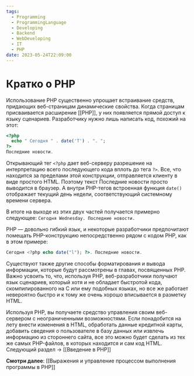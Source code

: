 ```yaml
---
tags:
  - Programming
  - ProgrammingLanguage
  - Developing
  - Backend
  - WebDeveloping
  - IT
  - PHP
date: 2023-05-24T22:09:00
---
```

# Кратко о PHP

Использование PHP существенно упрощает встраивание средств, придающих веб-страницам динамические свойства. Когда страницам присваивается расширение [[PHP]], у них появляется прямой доступ к языку сценариев. Разработчику нужно лишь написать код, похожий на этот:

```PHP
<?php
  echo " Сегодня " . date('T') . ". ";
?>
Последние новости.
```

Открывающий тег `<?php` дает веб-серверу разрешение на интерпретацию всего последующего кода вплоть до тега `?>`. Все, что находится за пределами этой конструкции, отправляется клиенту в виде простого HTML. Поэтому текст Последние новости просто выводится в браузер. А внутри PHP-тегов встроенная функция `date()` отображает текущий день недели, соответствующий системному времени сервера.

В итоге на выходе из этих двух частей получается примерно следующее: `Сегодня Wednesday. Последние новости.`

PHP — довольно гибкий язык, и некоторые разработчики предпочитают помещать PHP-конструкцию непосредственно рядом с кодом PHP, как в этом примере:

```PHP
Сегодня <?php echo date("l"); ?>. Последние новости.
```

Существуют также другие способы форматирования и вывода информации, которые будут рассмотрены в главах, посвященных PHP. Важно усвоить то, что, используя PHP, веб-разработчики получают язык сценариев, который хотя и не обладает быстротой кода, скомпилированного на C или ему подобных языках, но все же работает невероятно быстро и к тому же очень хорошо вписывается в разметку HTML.

Используя PHP, вы получаете средство управления своим веб-сервером с неограниченными возможностями. Если понадобится на лету внести изменения в HTML, обработать данные кредитной карты, добавить сведения о пользователе в базу данных или извлечь информацию из стороннего сайта, все это можно будет сделать из тех же самых PHP-файлов, в которых находится и сам код HTML. Следующий раздел -> [[Введение в PHP]]


**Cмотри далее**: [[Выражения и управление процессом выполнения программы в PHP]]
